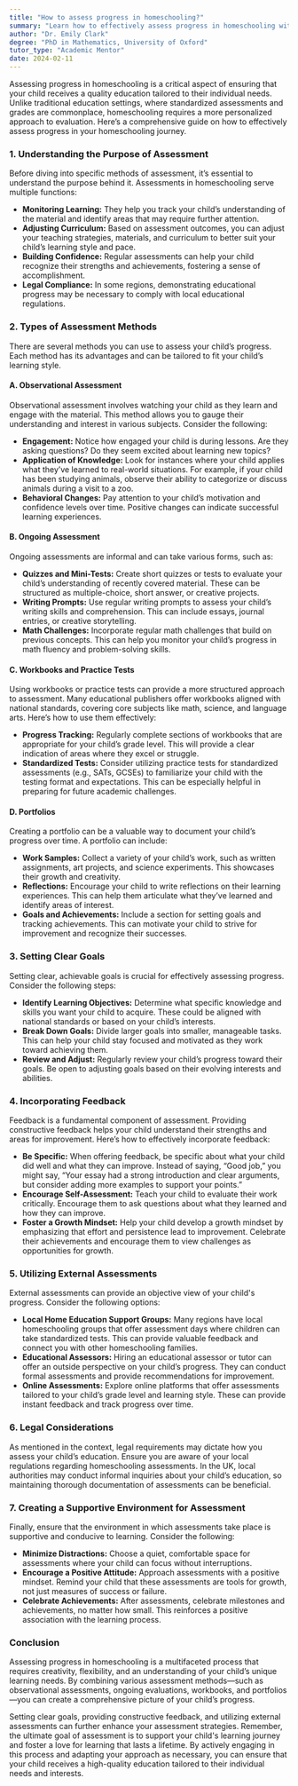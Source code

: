 ```yaml
---
title: "How to assess progress in homeschooling?"
summary: "Learn how to effectively assess progress in homeschooling with personalized evaluation methods to ensure quality education tailored to your child's needs."
author: "Dr. Emily Clark"
degree: "PhD in Mathematics, University of Oxford"
tutor_type: "Academic Mentor"
date: 2024-02-11
---
```


Assessing progress in homeschooling is a critical aspect of ensuring that your child receives a quality education tailored to their individual needs. Unlike traditional education settings, where standardized assessments and grades are commonplace, homeschooling requires a more personalized approach to evaluation. Here’s a comprehensive guide on how to effectively assess progress in your homeschooling journey.

### 1. Understanding the Purpose of Assessment

Before diving into specific methods of assessment, it’s essential to understand the purpose behind it. Assessments in homeschooling serve multiple functions:

- **Monitoring Learning:** They help you track your child’s understanding of the material and identify areas that may require further attention.
- **Adjusting Curriculum:** Based on assessment outcomes, you can adjust your teaching strategies, materials, and curriculum to better suit your child’s learning style and pace.
- **Building Confidence:** Regular assessments can help your child recognize their strengths and achievements, fostering a sense of accomplishment.
- **Legal Compliance:** In some regions, demonstrating educational progress may be necessary to comply with local educational regulations.

### 2. Types of Assessment Methods

There are several methods you can use to assess your child’s progress. Each method has its advantages and can be tailored to fit your child’s learning style.

#### A. Observational Assessment

Observational assessment involves watching your child as they learn and engage with the material. This method allows you to gauge their understanding and interest in various subjects. Consider the following:

- **Engagement:** Notice how engaged your child is during lessons. Are they asking questions? Do they seem excited about learning new topics?
- **Application of Knowledge:** Look for instances where your child applies what they’ve learned to real-world situations. For example, if your child has been studying animals, observe their ability to categorize or discuss animals during a visit to a zoo.
- **Behavioral Changes:** Pay attention to your child’s motivation and confidence levels over time. Positive changes can indicate successful learning experiences.

#### B. Ongoing Assessment

Ongoing assessments are informal and can take various forms, such as:

- **Quizzes and Mini-Tests:** Create short quizzes or tests to evaluate your child’s understanding of recently covered material. These can be structured as multiple-choice, short answer, or creative projects.
- **Writing Prompts:** Use regular writing prompts to assess your child’s writing skills and comprehension. This can include essays, journal entries, or creative storytelling.
- **Math Challenges:** Incorporate regular math challenges that build on previous concepts. This can help you monitor your child’s progress in math fluency and problem-solving skills.

#### C. Workbooks and Practice Tests

Using workbooks or practice tests can provide a more structured approach to assessment. Many educational publishers offer workbooks aligned with national standards, covering core subjects like math, science, and language arts. Here’s how to use them effectively:

- **Progress Tracking:** Regularly complete sections of workbooks that are appropriate for your child’s grade level. This will provide a clear indication of areas where they excel or struggle.
- **Standardized Tests:** Consider utilizing practice tests for standardized assessments (e.g., SATs, GCSEs) to familiarize your child with the testing format and expectations. This can be especially helpful in preparing for future academic challenges.

#### D. Portfolios

Creating a portfolio can be a valuable way to document your child’s progress over time. A portfolio can include:

- **Work Samples:** Collect a variety of your child’s work, such as written assignments, art projects, and science experiments. This showcases their growth and creativity.
- **Reflections:** Encourage your child to write reflections on their learning experiences. This can help them articulate what they’ve learned and identify areas of interest.
- **Goals and Achievements:** Include a section for setting goals and tracking achievements. This can motivate your child to strive for improvement and recognize their successes.

### 3. Setting Clear Goals

Setting clear, achievable goals is crucial for effectively assessing progress. Consider the following steps:

- **Identify Learning Objectives:** Determine what specific knowledge and skills you want your child to acquire. These could be aligned with national standards or based on your child’s interests.
- **Break Down Goals:** Divide larger goals into smaller, manageable tasks. This can help your child stay focused and motivated as they work toward achieving them.
- **Review and Adjust:** Regularly review your child’s progress toward their goals. Be open to adjusting goals based on their evolving interests and abilities.

### 4. Incorporating Feedback

Feedback is a fundamental component of assessment. Providing constructive feedback helps your child understand their strengths and areas for improvement. Here’s how to effectively incorporate feedback:

- **Be Specific:** When offering feedback, be specific about what your child did well and what they can improve. Instead of saying, “Good job,” you might say, “Your essay had a strong introduction and clear arguments, but consider adding more examples to support your points.”
- **Encourage Self-Assessment:** Teach your child to evaluate their work critically. Encourage them to ask questions about what they learned and how they can improve.
- **Foster a Growth Mindset:** Help your child develop a growth mindset by emphasizing that effort and persistence lead to improvement. Celebrate their achievements and encourage them to view challenges as opportunities for growth.

### 5. Utilizing External Assessments

External assessments can provide an objective view of your child's progress. Consider the following options:

- **Local Home Education Support Groups:** Many regions have local homeschooling groups that offer assessment days where children can take standardized tests. This can provide valuable feedback and connect you with other homeschooling families.
- **Educational Assessors:** Hiring an educational assessor or tutor can offer an outside perspective on your child’s progress. They can conduct formal assessments and provide recommendations for improvement.
- **Online Assessments:** Explore online platforms that offer assessments tailored to your child’s grade level and learning style. These can provide instant feedback and track progress over time.

### 6. Legal Considerations

As mentioned in the context, legal requirements may dictate how you assess your child’s education. Ensure you are aware of your local regulations regarding homeschooling assessments. In the UK, local authorities may conduct informal inquiries about your child’s education, so maintaining thorough documentation of assessments can be beneficial.

### 7. Creating a Supportive Environment for Assessment

Finally, ensure that the environment in which assessments take place is supportive and conducive to learning. Consider the following:

- **Minimize Distractions:** Choose a quiet, comfortable space for assessments where your child can focus without interruptions.
- **Encourage a Positive Attitude:** Approach assessments with a positive mindset. Remind your child that these assessments are tools for growth, not just measures of success or failure.
- **Celebrate Achievements:** After assessments, celebrate milestones and achievements, no matter how small. This reinforces a positive association with the learning process.

### Conclusion

Assessing progress in homeschooling is a multifaceted process that requires creativity, flexibility, and an understanding of your child’s unique learning needs. By combining various assessment methods—such as observational assessments, ongoing evaluations, workbooks, and portfolios—you can create a comprehensive picture of your child’s progress. 

Setting clear goals, providing constructive feedback, and utilizing external assessments can further enhance your assessment strategies. Remember, the ultimate goal of assessment is to support your child's learning journey and foster a love for learning that lasts a lifetime. By actively engaging in this process and adapting your approach as necessary, you can ensure that your child receives a high-quality education tailored to their individual needs and interests.
    